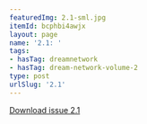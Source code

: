 ```yaml
---
featuredImg: 2.1-sml.jpg
itemId: bcphbi4awjx
layout: page
name: '2.1: '
tags:
- hasTag: dreamnetwork
- hasTag: dream-network-volume-2
type: post
urlSlug: '2.1'
---
```

<a href="../files/pdfs/Volume_2/2.1-Dream-Craft-Volume-2-No-1.pdf" download="">Download issue 2.1</a>